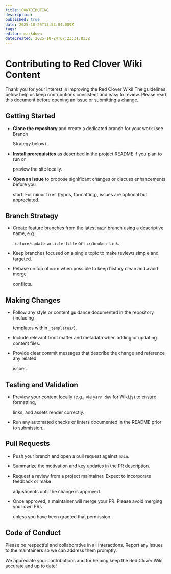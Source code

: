 ```yaml
---
title: CONTRIBUTING
description: 
published: true
date: 2025-10-25T13:53:04.089Z
tags: 
editor: markdown
dateCreated: 2025-10-24T07:23:31.833Z
---
```


# Contributing to Red Clover Wiki Content

Thank you for your interest in improving the Red Clover Wiki! The guidelines below help
us keep contributions consistent and easy to review. Please read this document before
opening an issue or submitting a change.

## Getting Started

- **Clone the repository** and create a dedicated branch for your work (see Branch

  Strategy below).

- **Install prerequisites** as described in the project README if you plan to run or

  preview the site locally.

- **Open an issue** to propose significant changes or discuss enhancements before you

  start. For minor fixes (typos, formatting), issues are optional but appreciated.

## Branch Strategy

- Create feature branches from the latest `main` branch using a descriptive name, e.g.

  `feature/update-article-title` or `fix/broken-link`.

- Keep branches focused on a single topic to make reviews simple and targeted.
- Rebase on top of `main` when possible to keep history clean and avoid merge

  conflicts.

## Making Changes

- Follow any style or content guidance documented in the repository (including

  templates within `_templates/`).

- Include relevant front matter and metadata when adding or updating content files.
- Provide clear commit messages that describe the change and reference any related

  issues.

## Testing and Validation

- Preview your content locally (e.g., via `yarn dev` for Wiki.js) to ensure formatting,

  links, and assets render correctly.

- Run any automated checks or linters documented in the README prior to submission.

## Pull Requests

- Push your branch and open a pull request against `main`.
- Summarize the motivation and key updates in the PR description.
- Request a review from a project maintainer. Expect to incorporate feedback or make

  adjustments until the change is approved.

- Once approved, a maintainer will merge your PR. Please avoid merging your own PRs

  unless you have been granted that permission.

## Code of Conduct

Please be respectful and collaborative in all interactions. Report any issues to the
maintainers so we can address them promptly.

We appreciate your contributions and for helping keep the Red Clover Wiki accurate and
up to date!
